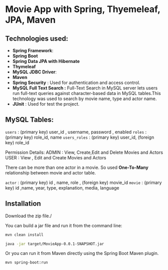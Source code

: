 # Movie App with Spring, Thyemeleaf, JPA, Maven

## Technologies used:

- **Spring Framework**:
- **Spring Boot**
- **Spring Data JPA with Hibernate**
- **Thymeleaf**
- **MySQL JDBC Driver**:
- **Maven**
- **Spring Security** : Used   for authentication and access control.
- **MySQL Full Text Search :** Full-Text Search in MySQL server lets users run full-text queries against character-based data in MySQL tables.This technology was used to search by movie name, type and actor name.
- **JUnit** : Used for test the  project.

##  MySQL Tables:

 `users` :    (primary key)  user_id , username, password , enabled
 `roles` :   (primary key) role_id, name
 `users_roles` : (primary key) user_id, (foreign key) role_id
 

 Permission Details:
 ADMIN  :    View, Create,Edit and Delete Movies and Actors
 USER   :    View , Edit and Create Movies and Actors
 
 
  There can be more than one actor in a movie.
 So used **One-To-Many**  relationship between movie and actor table.
 
  `actor` :    (primary key)  id , name, role , (foreign key) movie_id
   `movie` :    (primary key)  id ,name, year, type, explanation, media, language
   


## Installation


Download the zip file./

You can build a jar file and run it from the command line:

```sh
mvn clean install
```
```sh
java -jar target/MovieApp-0.0.1-SNAPSHOT.jar
```
Or you can run it from Maven directly using the Spring Boot Maven plugin.


```sh
mvn spring-boot:run
```
